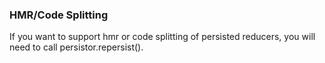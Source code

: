 ### HMR/Code Splitting
If you want to support hmr or code splitting of persisted reducers, you will need to call persistor.repersist().